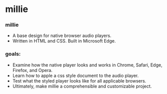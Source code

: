 # millie

### millie
- A base design for native browser audio players. 
- Written in HTML and CSS. Built in Microsoft Edge.

### goals:
- Examine how the native player looks and works in Chrome, Safari, Edge, Firefox, and Opera.
- Learn how to apple a css style document to the audio player.
- Test what the styled player looks like for all applicable browsers.
- Ultimately, make millie a comprehensible and customizable project.
